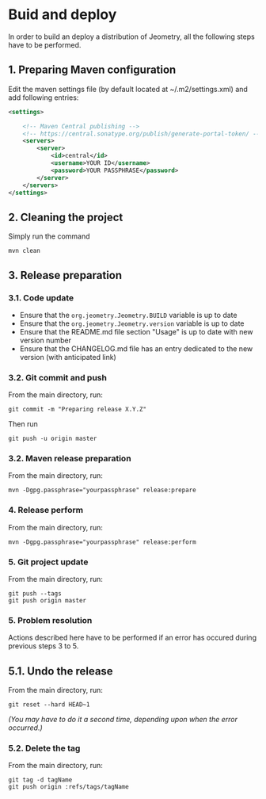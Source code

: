 # Buid and deploy
In order to build an deploy a distribution of Jeometry, all the following steps have to be performed.
## 1. Preparing Maven configuration
Edit the maven settings file (by default located at ~/.m2/settings.xml) and add following entries:
```xml
<settings>

	<!-- Maven Central publishing -->
	<!-- https://central.sonatype.org/publish/generate-portal-token/ -->
	<servers>
		<server>
			<id>central</id>
			<username>YOUR ID</username>
			<password>YOUR PASSPHRASE</password>
		</server>
	</servers>
</settings>
```

## 2. Cleaning the project
Simply run the command
```console
mvn clean
```
## 3. Release preparation
### 3.1. Code update
- Ensure that the `org.jeometry.Jeometry.BUILD` variable is up to date
- Ensure that the `org.jeometry.Jeometry.version` variable is up to date
- Ensure that the README.md file section "Usage" is up to date with new version number
- Ensure that the CHANGELOG.md file has an entry dedicated to the new version (with anticipated link)

### 3.2. Git commit and push
From the main directory, run:
```console
git commit -m "Preparing release X.Y.Z"
```
Then run
```console
git push -u origin master
```

### 3.2. Maven release preparation
From the main directory, run:
```console
mvn -Dgpg.passphrase="yourpassphrase" release:prepare
```
### 4. Release perform
From the main directory, run:
```console
mvn -Dgpg.passphrase="yourpassphrase" release:perform
```
### 5. Git project update
From the main directory, run:
```console
git push --tags
git push origin master
```

### 5. Problem resolution
Actions described here have to be performed if an error has occured during previous steps 3 to 5.
## 5.1. Undo the release
From the main directory, run:
```console
git reset --hard HEAD~1
```
_(You may have to do it a second time, depending upon when the error occurred.)_

### 5.2. Delete the tag
From the main directory, run:
```console
git tag -d tagName
git push origin :refs/tags/tagName
```

